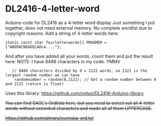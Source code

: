 # DL2416-4-letter-word
Arduino code for DL2416 as a 4-letter word display
Just something I put together, does not need external memory.
No complete wordlist due to copyright reasons.
Add a string of 4-letter words here:
```
static const char fourletterwords[] PROGMEM = {"ABERACNEADELADLA...."};
```
And after you have added all your words, count them and put the result here:
NOTE: I have 8488 characters in my code.
YMMV
```
   // 8488 characters divided by 4 = 2122 words, so 2121 is the largest random number we can have
    randomnumber = random(0,2121); // Get a random number between 0 and 2121 (return is float)
```
Uses this library: https://github.com/ontuo/DL2416-Arduino-library

~~You can find SAOL's Ordlista here, but you need to select out all 4-letter words without extended characters and made all of them UPPERCASE.~~

~~https://github.com/almgru/svenska-ord.txt~~
